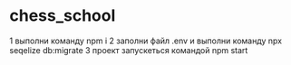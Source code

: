 # chess_school
1 выполни команду npm i
2 заполни файл .env  и выполни команду npx seqelize db:migrate
3 проект запускеться командой npm start
